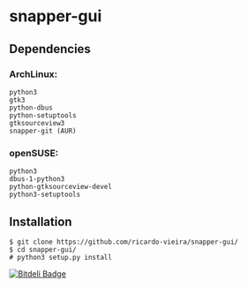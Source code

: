 snapper-gui
===========

Dependencies
-----------

### ArchLinux:
	python3
	gtk3
	python-dbus
	python-setuptools
	gtksourceview3
	snapper-git (AUR)
### openSUSE:
	python3
	dbus-1-python3
	python-gtksourceview-devel
	python3-setuptools
	
Installation
-----------

    $ git clone https://github.com/ricardo-vieira/snapper-gui/
    $ cd snapper-gui/
    # python3 setup.py install


[![Bitdeli Badge](https://d2weczhvl823v0.cloudfront.net/ricardo-vieira/snapper-gui/trend.png)](https://bitdeli.com/free "Bitdeli Badge")

